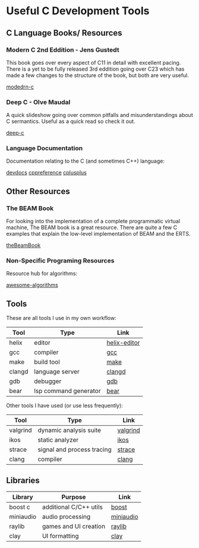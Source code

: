 Useful C Development Tools
===========================

##  C Language Books/ Resources

### Modern C 2nd Eddition - Jens Gustedt

This book goes over every aspect of C11 in detail with excellent pacing. There is a yet to be fully released 3rd eddition going over C23 which has made a few changes to the structure of the book, but both are very useful.

[modedrn-c](https://www.manning.com/books/modern-c)

### Deep C - Olve Maudal

A quick slideshow going over common pitfalls and misunderstandings about C sermantics. Useful as a quick read so check it out.

[deep-c](https://www.slideshare.net/slideshow/deep-c/9626718)

### Language Documentation

Documentation relating to the C (and sometimes C++) language:

[devdocs](https://devdocs.io/c/)
[cppreference](https://en.cppreference.com/w/c)
[cplusplus](https://cplusplus.com/reference/clibrary/)

##  Other Resources

### The BEAM Book

For looking into the implementation of a complete programmatic virtual machine, The BEAM book is a great resource. There are quite a few C examples that explain the low-level implementation of BEAM and the ERTS.

[theBeamBook](https://github.com/happi/theBeamBook)

### Non-Specific Programing Resources

Resource hub for algorithms:

[awesome-algorithms](https://awesome-algorithms.readthedocs.io/en/latest/README.html)

## Tools

These are all tools I use in my own workflow:

| Tool      | Type                  | Link                                                        |
| --------  | --------------------- | ----------------------------------------------------------- |
| helix     | editor                | [helix-editor](https://helix-editor.com/)                   |
| gcc       | compiler              | [gcc](https://gcc.gnu.org/)                                 |
| make      | build tool            | [make](https://www.gnu.org/software/make/)                  |
| clangd    | language server       | [clangd](https://clangd.llvm.org/)                          |
| gdb       | debugger              | [gdb](https://sourceware.org/gdb/)                          |
| bear      | lsp command generator | [bear](https://github.com/rizsotto/Bear?tab=readme-ov-file) |

Other tools I have used (or use less frequently):

| Tool      | Type                        | Link                                                  |
| --------  | --------------------------- | ----------------------------------------------------- |
| valgrind  | dynamic analysis suite      | [valgrind](https://valgrind.org/)                     |
| ikos      | static analyzer             | [ikos](https://github.com/NASA-SW-VnV/ikos)           |
| strace    | signal and process tracing  | [strace](https://strace.io/)                          |
| clang     | compiler                    | [clang](https://clang.llvm.org/get_started.html)      |

## Libraries

| Library   | Purpose                     | Link                                                  |
| --------- | --------------------------- | ----------------------------------------------------- |
| boost c   | additional C/C++ utils      | [boost](https://www.boost.org/)                       |
| miniaudio | audio processing            | [miniaudio](https://miniaud.io/)                      |
| raylib    | games and UI creation       | [raylib](https://www.raylib.com/)                     |
| clay      | UI formatting               | [clay](https://github.com/nicbarker/clay)             |

